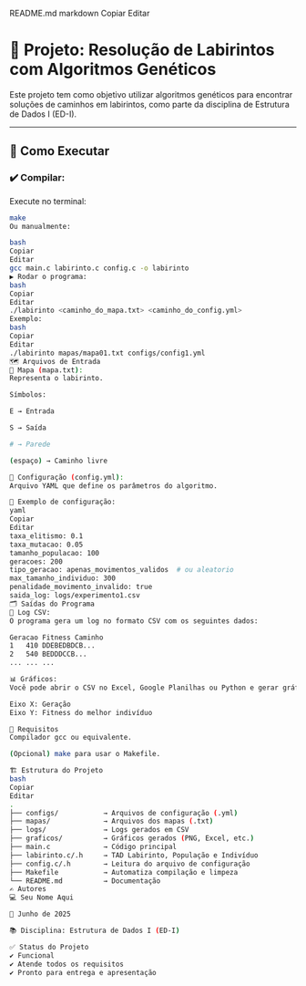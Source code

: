 README.md
markdown
Copiar
Editar
# 🧠 Projeto: Resolução de Labirintos com Algoritmos Genéticos

Este projeto tem como objetivo utilizar algoritmos genéticos para encontrar soluções de caminhos em labirintos, como parte da disciplina de Estrutura de Dados I (ED-I).

---

## 🚀 Como Executar

### ✔️ Compilar:

Execute no terminal:

```bash
make
Ou manualmente:

bash
Copiar
Editar
gcc main.c labirinto.c config.c -o labirinto
▶️ Rodar o programa:
bash
Copiar
Editar
./labirinto <caminho_do_mapa.txt> <caminho_do_config.yml>
Exemplo:
bash
Copiar
Editar
./labirinto mapas/mapa01.txt configs/config1.yml
🗺️ Arquivos de Entrada
🔹 Mapa (mapa.txt):
Representa o labirinto.

Símbolos:

E → Entrada

S → Saída

# → Parede

(espaço) → Caminho livre

🔹 Configuração (config.yml):
Arquivo YAML que define os parâmetros do algoritmo.

🔧 Exemplo de configuração:
yaml
Copiar
Editar
taxa_elitismo: 0.1
taxa_mutacao: 0.05
tamanho_populacao: 100
geracoes: 200
tipo_geracao: apenas_movimentos_validos  # ou aleatorio
max_tamanho_individuo: 300
penalidade_movimento_invalido: true
saida_log: logs/experimento1.csv
🗂️ Saídas do Programa
📄 Log CSV:
O programa gera um log no formato CSV com os seguintes dados:

Geracao	Fitness	Caminho
1	410	DDEBEDBDCB...
2	540	BEDDDCCB...
...	...	...

📊 Gráficos:
Você pode abrir o CSV no Excel, Google Planilhas ou Python e gerar gráficos de evolução do fitness.

Eixo X: Geração
Eixo Y: Fitness do melhor indivíduo

🔧 Requisitos
Compilador gcc ou equivalente.

(Opcional) make para usar o Makefile.

🏗️ Estrutura do Projeto
bash
Copiar
Editar
.
├── configs/           → Arquivos de configuração (.yml)
├── mapas/             → Arquivos dos mapas (.txt)
├── logs/              → Logs gerados em CSV
├── graficos/          → Gráficos gerados (PNG, Excel, etc.)
├── main.c             → Código principal
├── labirinto.c/.h     → TAD Labirinto, População e Indivíduo
├── config.c/.h        → Leitura do arquivo de configuração
├── Makefile           → Automatiza compilação e limpeza
└── README.md          → Documentação
✍️ Autores
💻 Seu Nome Aqui

📅 Junho de 2025

📚 Disciplina: Estrutura de Dados I (ED-I)

✅ Status do Projeto
✔️ Funcional
✔️ Atende todos os requisitos
✔️ Pronto para entrega e apresentação
